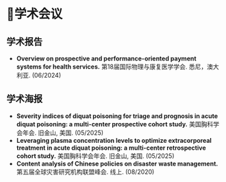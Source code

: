 # 📢学术会议

## 学术报告
- **Overview on prospective and performance-oriented payment systems for health services.** 第18届国际物理与康复医学学会. 悉尼，澳大利亚. (06/2024)

## 学术海报
- **Severity indices of diquat poisoning for triage and prognosis in acute diquat poisoning: a multi-center prospective cohort study.** 美国胸科学会年会. 旧金山, 美国. (05/2025)
- **Leveraging plasma concentration levels to optimize extracorporeal treatment in acute diquat poisoning: a multi-center retrospective cohort study.** 美国胸科学会年会. 旧金山, 美国. (05/2025)
- **Content analysis of Chinese policies on disaster waste management.** 第五届全球灾害研究机构联盟峰会. 线上. (08/2020) 